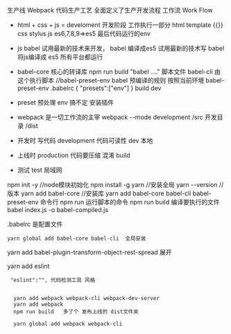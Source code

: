 生产线 Webpack 代码生产工艺 全面定义了生产开发流程  工作流 Work Flow

- html + css + js =
develoment 开发阶段 工作执行一部分
    html template {{}}
    css  stylus
    js   es6,7,8,9=>es5
最后代码运行的env

- js
  babel 
  试用最新的技术来开发， babel 编译成es5  试用最新的技术写 babel 将js编译成 es5 所有平台都运行

- babel-core 核心的转译库
  npm run build "babel ...."  脚本文件
  babel-cli 由这个执行脚本 
  //babel-preset-env babel 预编译的规则 按照当前环境
  babel-preset-env .babelrc
  {
      "presets":["env"]
  }
  build
  dev

- preset 预处理
    env 搞不定 安装插件

- webpack 是一切工作流的主宰
  webpack --mode development
  /src 开发目录
  /dist

- 开发时   写代码  development  代码可读性  dev 本地
- 上线时 production  代码要压缩 混淆 build
-  测试 test 局域网
  


  npm init -y //node模块初始化
  npm install -g yarn //安装全局
  yarn --version //版本
  yarn add babel-core //安装库
  yarn add babel-core babel-cli babel-preset-env  命令行
  npm run 运行脚本的命令
  npm run build 编译要执行的文件  babel index.js -o babel-compiled.js

   .babelrc 是配置文件

    yarn global add babel-core babel-cli  全局安装

   yarn add babel-plugin-transform-object-rest-spread 展开

   yarn add eslint

     "eslint":"", 代码检测工具 风格
      

      yarn add webpack webpack-cli webpack-dev-server
      yarn add webpack 
      npm run build   多了个 发布上线的 dist文件夹

      yarn global add webpack webpack-cli